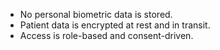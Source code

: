 - No personal biometric data is stored.
- Patient data is encrypted at rest and in transit.
- Access is role-based and consent-driven.
